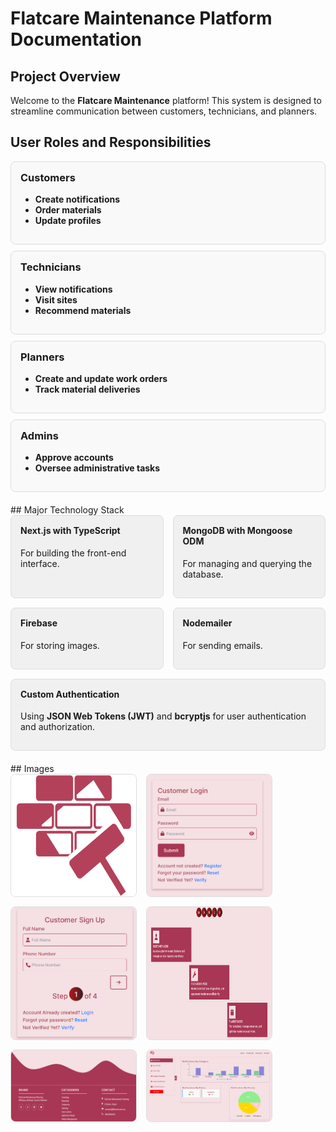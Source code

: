 # Flatcare Maintenance Platform Documentation

## Project Overview

Welcome to the **Flatcare Maintenance** platform! This system is designed to streamline communication between customers, technicians, and planners.

## User Roles and Responsibilities

<div style="display: flex; flex-direction: column; gap: 10px; margin-bottom: 20px;">
    <div style="border: 1px solid #ddd; border-radius: 8px; padding: 15px; background-color: #f9f9f9;">
        <h3 style="margin-top: 0;">Customers</h3>
        <ul>
            <li><strong>Create notifications</strong></li>
            <li><strong>Order materials</strong></li>
            <li><strong>Update profiles</strong></li>
        </ul>
    </div>
    <div style="border: 1px solid #ddd; border-radius: 8px; padding: 15px; background-color: #f9f9f9;">
        <h3 style="margin-top: 0;">Technicians</h3>
        <ul>
            <li><strong>View notifications</strong></li>
            <li><strong>Visit sites</strong></li>
            <li><strong>Recommend materials</strong></li>
        </ul>
    </div>
    <div style="border: 1px solid #ddd; border-radius: 8px; padding: 15px; background-color: #f9f9f9;">
        <h3 style="margin-top: 0;">Planners</h3>
        <ul>
            <li><strong>Create and update work orders</strong></li>
            <li><strong>Track material deliveries</strong></li>
        </ul>
    </div>
    <div style="border: 1px solid #ddd; border-radius: 8px; padding: 15px; background-color: #f9f9f9;">
        <h3 style="margin-top: 0;">Admins</h3>
        <ul>
            <li><strong>Approve accounts</strong></li>
            <li><strong>Oversee administrative tasks</strong></li>
        </ul>
    </div>
</div>
## Major Technology Stack
<div style="display: flex; flex-wrap: wrap; gap: 15px; margin-bottom: 20px;">
    <div style="flex: 1; min-width: 200px; border: 1px solid #ddd; border-radius: 8px; padding: 15px; background-color: #f0f0f0;">
        <h4 style="margin-top: 0;">Next.js with TypeScript</h4>
        <p>For building the front-end interface.</p>
    </div>
    <div style="flex: 1; min-width: 200px; border: 1px solid #ddd; border-radius: 8px; padding: 15px; background-color: #f0f0f0;">
        <h4 style="margin-top: 0;">MongoDB with Mongoose ODM</h4>
        <p>For managing and querying the database.</p>
    </div>
    <div style="flex: 1; min-width: 200px; border: 1px solid #ddd; border-radius: 8px; padding: 15px; background-color: #f0f0f0;">
        <h4 style="margin-top: 0;">Firebase</h4>
        <p>For storing images.</p>
    </div>
    <div style="flex: 1; min-width: 200px; border: 1px solid #ddd; border-radius: 8px; padding: 15px; background-color: #f0f0f0;">
        <h4 style="margin-top: 0;">Nodemailer</h4>
        <p>For sending emails.</p>
    </div>
    <div style="flex: 1; min-width: 200px; border: 1px solid #ddd; border-radius: 8px; padding: 15px; background-color: #f0f0f0;">
        <h4 style="margin-top: 0;">Custom Authentication</h4>
        <p>Using <strong>JSON Web Tokens (JWT)</strong> and <strong>bcryptjs</strong> for user authentication and authorization.</p>
    </div>
</div>
## Images
<div style="display: flex; flex-wrap: wrap; gap: 15px;">
    <img src="/public/assets/images/logo.png" alt="Flatcare Logo" width="200" style="border-radius: 8px; border: 1px solid #ddd;"/>
    <img src="/public/assets/images/loginInterface.PNG" alt="Login Interface" width="200" style="border-radius: 8px; border: 1px solid #ddd;"/>
    <img src="/public/assets/images/signupInterface.PNG" alt="Signup Interface" width="200" style="border-radius: 8px; border: 1px solid #ddd;"/>
    <img src="/public/assets/images/userModes.PNG" alt="User Modes" width="200" style="border-radius: 8px; border: 1px solid #ddd;"/>
    <img src="/public/assets/images/footer.PNG" alt="Footer" width="200" style="border-radius: 8px; border: 1px solid #ddd;"/>
    <img src="/public/assets/images/dashboardlayout.PNG" alt="Dashboard Layout" width="200" style="border-radius: 8px; border: 1px solid #ddd;"/>
</div>
